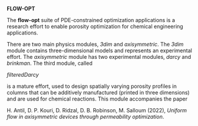 **FLOW-OPT**

The **flow-opt** suite of PDE-constrained optimization applications
is a research effort to enable porosity optimization for chemical
engineering applications.

There are two main physics modules, *3dim* and *axisymmetric*.
The *3dim* module contains three-dimensional models and represents an
experimental effort.  The *axisymmetric* module has two experimental
modules, *darcy* and *brinkman*.  The third module, called

  *filteredDarcy*

is a mature effort, used to design spatially varying porosity profiles
in columns that can be additively manufactured (printed in three
dimensions) and are used for chemical reactions.  This module
accompanies the paper

H. Antil, D. P. Kouri, D. Ridzal, D. B. Robinson, M. Salloum (2022),
_Uniform flow in axisymmetric devices through permeability optimization_.

